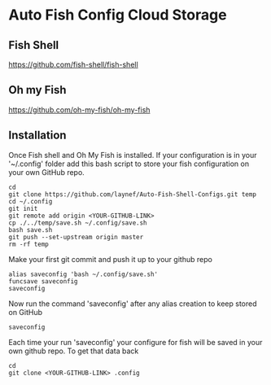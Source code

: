 # Auto Fish Config Cloud Storage

## Fish Shell
https://github.com/fish-shell/fish-shell

## Oh my Fish
https://github.com/oh-my-fish/oh-my-fish

## Installation

Once Fish shell and Oh My Fish is installed.
If your configuration is in your '~/.config' folder add this bash script
to store your fish configuration on your own GitHub repo.

```
cd
git clone https://github.com/laynef/Auto-Fish-Shell-Configs.git temp
cd ~/.config
git init
git remote add origin <YOUR-GITHUB-LINK>
cp ./../temp/save.sh ~/.config/save.sh
bash save.sh
git push --set-upstream origin master
rm -rf temp
```

Make your first git commit and push it up to your github repo

```
alias saveconfig 'bash ~/.config/save.sh'
funcsave saveconfig
saveconfig
```

Now run the command 'saveconfig' after any alias creation to keep stored on GitHub
```
saveconfig
```


Each time your run 'saveconfig' your configure for fish will be saved
in your own github repo. To get that data back

```
cd
git clone <YOUR-GITHUB-LINK> .config
```
